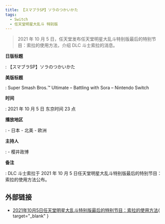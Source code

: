 ```yaml
---
title: 【スマブラSP】ソラのつかいかた
tags:
  - Switch
  - 任天堂明星大乱斗 特别版
---
```


> 2021 年 10 月 5 日，任天堂发布任天堂明星大乱斗特别版最后的特别节目：索拉的使用方法，介绍 DLC 斗士索拉的消息。

**日版标题**

:   【スマブラSP】ソラのつかいかた

**美版标题**

:   Super Smash Bros.™ Ultimate – Battling with Sora – Nintendo Switch

**时间**

:   2021 年 10 月 5 日 东京时间 23 点

**播放地区**

:   - 日本
    - 北美
    - 欧洲

**主持人**

:   - 樱井政博

**备注**

:   DLC 斗士索拉于 2021 年 10 月 5 日任天堂明星大乱斗特别版最后的特别节目：索拉的使用方法公布。

## 外部链接

- [2021年10月5日任天堂明星大乱斗特别版最后的特别节目：索拉的使用方法](https://www.bilibili.com/video/BV16L41137p3/){ target="_blank" }
